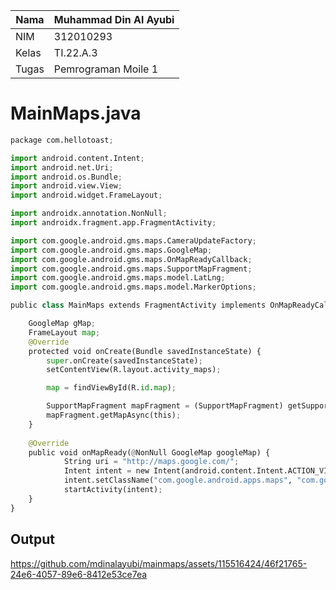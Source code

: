 | Nama      | Muhammad Din Al Ayubi |
| ----------- | ----------- |
| NIM     | 312010293       |
| Kelas   | TI.22.A.3        |
| Tugas   | Pemrograman Moile 1       |

# MainMaps.java
```python
package com.hellotoast;

import android.content.Intent;
import android.net.Uri;
import android.os.Bundle;
import android.view.View;
import android.widget.FrameLayout;

import androidx.annotation.NonNull;
import androidx.fragment.app.FragmentActivity;

import com.google.android.gms.maps.CameraUpdateFactory;
import com.google.android.gms.maps.GoogleMap;
import com.google.android.gms.maps.OnMapReadyCallback;
import com.google.android.gms.maps.SupportMapFragment;
import com.google.android.gms.maps.model.LatLng;
import com.google.android.gms.maps.model.MarkerOptions;

public class MainMaps extends FragmentActivity implements OnMapReadyCallback {

    GoogleMap gMap;
    FrameLayout map;
    @Override
    protected void onCreate(Bundle savedInstanceState) {
        super.onCreate(savedInstanceState);
        setContentView(R.layout.activity_maps);

        map = findViewById(R.id.map);

        SupportMapFragment mapFragment = (SupportMapFragment) getSupportFragmentManager().findFragmentById(R.id.map);
        mapFragment.getMapAsync(this);
    }
    
    @Override
    public void onMapReady(@NonNull GoogleMap googleMap) {
            String uri = "http://maps.google.com/";
            Intent intent = new Intent(android.content.Intent.ACTION_VIEW, Uri.parse(uri));
            intent.setClassName("com.google.android.apps.maps", "com.google.android.maps.MapsActivity");
            startActivity(intent);
    }
}

```
## Output

https://github.com/mdinalayubi/mainmaps/assets/115516424/46f21765-24e6-4057-89e6-8412e53ce7ea

